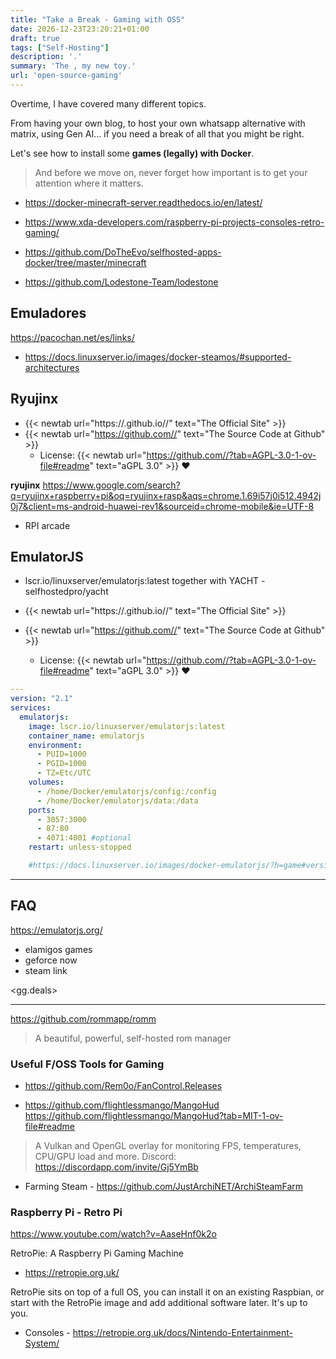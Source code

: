 ```yaml
---
title: "Take a Break - Gaming with OSS"
date: 2026-12-23T23:20:21+01:00
draft: true
tags: ["Self-Hosting"]
description: '.'
summary: 'The , my new toy.'
url: 'open-source-gaming'
---
```


Overtime, I have covered many different topics.

From having your own blog, to host your own whatsapp alternative with matrix, using Gen AI... if you need a break of all that you might be right.

Let's see how to install some **games (legally) with Docker**.

> And before we move on, never forget how important is to get your attention where it matters.

* https://docker-minecraft-server.readthedocs.io/en/latest/
* https://www.xda-developers.com/raspberry-pi-projects-consoles-retro-gaming/

* https://github.com/DoTheEvo/selfhosted-apps-docker/tree/master/minecraft
* https://github.com/Lodestone-Team/lodestone

## Emuladores

https://pacochan.net/es/links/


* <https://docs.linuxserver.io/images/docker-steamos/#supported-architectures>

## Ryujinx

* {{< newtab url="https://.github.io//" text="The  Official Site" >}}
* {{< newtab url="https://github.com//" text="The  Source Code at Github" >}}
    * License: {{< newtab url="https://github.com//?tab=AGPL-3.0-1-ov-file#readme" text="aGPL 3.0" >}} ❤️

**ryujinx** 
    <https://www.google.com/search?q=ryujinx+raspberry+pi&oq=ryujinx+rasp&aqs=chrome.1.69i57j0i512.4942j0j7&client=ms-android-huawei-rev1&sourceid=chrome-mobile&ie=UTF-8>

* RPI arcade

## EmulatorJS

* lscr.io/linuxserver/emulatorjs:latest
    together with YACHT - selfhostedpro/yacht

* {{< newtab url="https://.github.io//" text="The  Official Site" >}}
* {{< newtab url="https://github.com//" text="The  Source Code at Github" >}}
    * License: {{< newtab url="https://github.com//?tab=AGPL-3.0-1-ov-file#readme" text="aGPL 3.0" >}} ❤️

```yml
---
version: "2.1"
services:
  emulatorjs:
    image: lscr.io/linuxserver/emulatorjs:latest
    container_name: emulatorjs
    environment:
      - PUID=1000
      - PGID=1000
      - TZ=Etc/UTC
    volumes:
      - /home/Docker/emulatorjs/config:/config
      - /home/Docker/emulatorjs/data:/data
    ports:
      - 3057:3000
      - 87:80
      - 4071:4001 #optional
    restart: unless-stopped

    #https://docs.linuxserver.io/images/docker-emulatorjs/?h=game#versions
```

---


## FAQ

https://emulatorjs.org/

* elamigos games
* geforce now
* steam link

<gg.deals>

---




https://github.com/rommapp/romm

>  A beautiful, powerful, self-hosted rom manager 

### Useful F/OSS Tools for Gaming

* https://github.com/Rem0o/FanControl.Releases

* https://github.com/flightlessmango/MangoHud
https://github.com/flightlessmango/MangoHud?tab=MIT-1-ov-file#readme

> A Vulkan and OpenGL overlay for monitoring FPS, temperatures, CPU/GPU load and more. Discord: https://discordapp.com/invite/Gj5YmBb

* Farming Steam - https://github.com/JustArchiNET/ArchiSteamFarm

### Raspberry Pi - Retro Pi

https://www.youtube.com/watch?v=AaseHnf0k2o

RetroPie: A Raspberry Pi Gaming Machine


* https://retropie.org.uk/

RetroPie sits on top of a full OS, you can install it on an existing Raspbian, or start with the RetroPie image and add additional software later. It's up to you.

* Consoles - https://retropie.org.uk/docs/Nintendo-Entertainment-System/